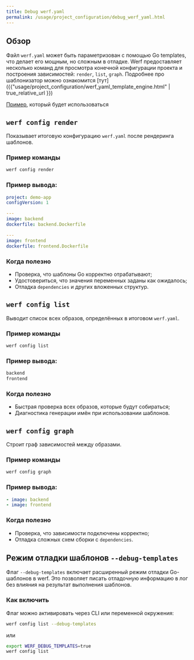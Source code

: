 ```yaml
---
title: Debug werf.yaml
permalink: /usage/project_configuration/debug_werf_yaml.html
---
```


## Обзор

Файл `werf.yaml` может быть параметризован с помощью Go templates, что делает его мощным, но сложным в отладке. Werf предоставляет несколько команд для просмотра конечной конфигурации проекта и построения зависимостей: `render`, `list`, `graph`. Подробнее про шаблонизатор можно ознакомится [тут]({{"usage/project_configuration/werf_yaml_template_engine.html" | true_relative_url }})

[Пример](https://werf.io/getting_started/#build-and-deploy-with-werf), который будет использоваться

## `werf config render`

Показывает итоговую конфигурацию `werf.yaml` после рендеринга шаблонов.

### Пример команды

```bash
werf config render
```
### Пример вывода:

```yaml
project: demo-app
configVersion: 1

---
image: backend
dockerfile: backend.Dockerfile

---
image: frontend
dockerfile: frontend.Dockerfile
```

### Когда полезно

* Проверка, что шаблоны Go корректно отрабатывают;
* Удостовериться, что значения переменных заданы как ожидалось;
* Отладка `dependencies` и других вложенных структур.

## `werf config list`

Выводит список всех образов, определённых в итоговом `werf.yaml`.

### Пример команды

```bash
werf config list
```

### Пример вывода:

```bash
backend
frontend
```

### Когда полезно

* Быстрая проверка всех образов, которые будут собираться;
* Диагностика генерации имён при использовании шаблонов.

## `werf config graph`

Строит граф зависимостей между образами.

### Пример команды

```bash
werf config graph
```

### Пример вывода:

```yaml
- image: backend
- image: frontend
```

### Когда полезно

* Проверка, что зависимости подключены корректно;
* Отладка сложных схем сборки с `dependencies`.

## Режим отладки шаблонов `--debug-templates`

Флаг `--debug-templates` включает расширенный режим отладки Go-шаблонов в werf. Это позволяет писать отладочную информацию в лог без влияния на результат выполнения шаблонов.

### Как включить

Флаг можно активировать через CLI или переменной окружения:

```bash
werf config list --debug-templates
```

или

```bash
export WERF_DEBUG_TEMPLATES=true
werf config list
```